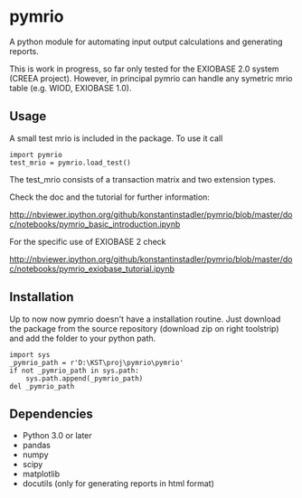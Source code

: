 pymrio
======

A python module for automating input output calculations and generating reports.

This is work in progress, so far only tested for the EXIOBASE 2.0 system (CREEA project). However, in principal pymrio can handle any symetric mrio table (e.g. WIOD, EXIOBASE 1.0).

Usage
-----

A small test mrio is included in the package. To use it call

    import pymrio
    test_mrio = pymrio.load_test()

The test_mrio consists of a transaction matrix and two extension types.

Check the doc and the tutorial for further information:

http://nbviewer.ipython.org/github/konstantinstadler/pymrio/blob/master/doc/notebooks/pymrio_basic_introduction.ipynb

For the specific use of EXIOBASE 2 check

http://nbviewer.ipython.org/github/konstantinstadler/pymrio/blob/master/doc/notebooks/pymrio_exiobase_tutorial.ipynb


Installation
------------

Up to now now pymrio doesn't have a installation routine. Just download the package from the source repository (download zip on right toolstrip) and add the folder to your python path. 

    import sys
    _pymrio_path = r'D:\KST\proj\pymrio\pymrio'  
    if not _pymrio_path in sys.path:
        sys.path.append(_pymrio_path)
    del _pymrio_path


Dependencies
------------

- Python 3.0 or later
- pandas
- numpy
- scipy
- matplotlib
- docutils (only for generating reports in html format)
